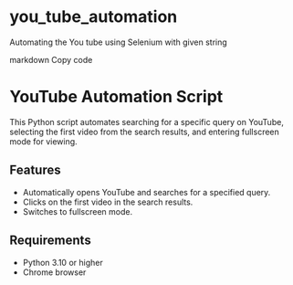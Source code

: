 # you_tube_automation
Automating the You tube using Selenium with given string


markdown
Copy code
# YouTube Automation Script

This Python script automates searching for a specific query on YouTube, selecting the first video from the search results, and entering fullscreen mode for viewing.

## Features

- Automatically opens YouTube and searches for a specified query.
- Clicks on the first video in the search results.
- Switches to fullscreen mode.

## Requirements

- Python 3.10 or higher
- Chrome browser
